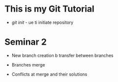 # This is my Git Tutorial

* *git init* - ue ti initiate repository

# Seminar 2

* New branch creation b transfer between branches

* Branches merge

* Conflicts at merge and their solutions

